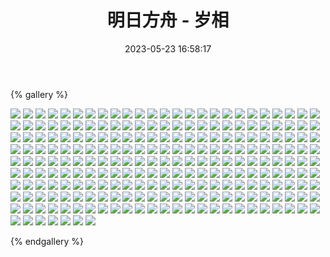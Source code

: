 ﻿---
title: 明日方舟 - 岁相
date: 2023-05-23 16:58:17
comments: false
---

{% gallery %}

![](https://fastly.jsdelivr.net/gh/1405720461/Arknights-img@main/Arknights2/1.webp)
![](https://fastly.jsdelivr.net/gh/1405720461/Arknights-img@main/Arknights2/2.webp)
![](https://fastly.jsdelivr.net/gh/1405720461/Arknights-img@main/Arknights2/3.webp)
![](https://fastly.jsdelivr.net/gh/1405720461/Arknights-img@main/Arknights2/4.webp)
![](https://fastly.jsdelivr.net/gh/1405720461/Arknights-img@main/Arknights2/5.webp)
![](https://fastly.jsdelivr.net/gh/1405720461/Arknights-img@main/Arknights2/6.webp)
![](https://fastly.jsdelivr.net/gh/1405720461/Arknights-img@main/Arknights2/7.webp)
![](https://fastly.jsdelivr.net/gh/1405720461/Arknights-img@main/Arknights2/8.webp)
![](https://fastly.jsdelivr.net/gh/1405720461/Arknights-img@main/Arknights2/9.webp)
![](https://fastly.jsdelivr.net/gh/1405720461/Arknights-img@main/Arknights2/10.webp)
![](https://fastly.jsdelivr.net/gh/1405720461/Arknights-img@main/Arknights2/11.webp)
![](https://fastly.jsdelivr.net/gh/1405720461/Arknights-img@main/Arknights2/12.webp)
![](https://fastly.jsdelivr.net/gh/1405720461/Arknights-img@main/Arknights2/13.webp)
![](https://fastly.jsdelivr.net/gh/1405720461/Arknights-img@main/Arknights2/14.webp)
![](https://fastly.jsdelivr.net/gh/1405720461/Arknights-img@main/Arknights2/15.webp)
![](https://fastly.jsdelivr.net/gh/1405720461/Arknights-img@main/Arknights2/16.webp)
![](https://fastly.jsdelivr.net/gh/1405720461/Arknights-img@main/Arknights2/17.webp)
![](https://fastly.jsdelivr.net/gh/1405720461/Arknights-img@main/Arknights2/18.webp)
![](https://fastly.jsdelivr.net/gh/1405720461/Arknights-img@main/Arknights2/19.webp)
![](https://fastly.jsdelivr.net/gh/1405720461/Arknights-img@main/Arknights2/20.webp)
![](https://fastly.jsdelivr.net/gh/1405720461/Arknights-img@main/Arknights2/21.webp)
![](https://fastly.jsdelivr.net/gh/1405720461/Arknights-img@main/Arknights2/22.webp)
![](https://fastly.jsdelivr.net/gh/1405720461/Arknights-img@main/Arknights2/23.webp)
![](https://fastly.jsdelivr.net/gh/1405720461/Arknights-img@main/Arknights2/24.webp)
![](https://fastly.jsdelivr.net/gh/1405720461/Arknights-img@main/Arknights2/25.webp)
![](https://fastly.jsdelivr.net/gh/1405720461/Arknights-img@main/Arknights2/26.webp)
![](https://fastly.jsdelivr.net/gh/1405720461/Arknights-img@main/Arknights2/27.webp)
![](https://fastly.jsdelivr.net/gh/1405720461/Arknights-img@main/Arknights2/28.webp)
![](https://fastly.jsdelivr.net/gh/1405720461/Arknights-img@main/Arknights2/29.webp)
![](https://fastly.jsdelivr.net/gh/1405720461/Arknights-img@main/Arknights2/30.webp)
![](https://fastly.jsdelivr.net/gh/1405720461/Arknights-img@main/Arknights2/31.webp)
![](https://fastly.jsdelivr.net/gh/1405720461/Arknights-img@main/Arknights2/32.webp)
![](https://fastly.jsdelivr.net/gh/1405720461/Arknights-img@main/Arknights2/33.webp)
![](https://fastly.jsdelivr.net/gh/1405720461/Arknights-img@main/Arknights2/34.webp)
![](https://fastly.jsdelivr.net/gh/1405720461/Arknights-img@main/Arknights2/35.webp)
![](https://fastly.jsdelivr.net/gh/1405720461/Arknights-img@main/Arknights2/36.webp)
![](https://fastly.jsdelivr.net/gh/1405720461/Arknights-img@main/Arknights2/37.webp)
![](https://fastly.jsdelivr.net/gh/1405720461/Arknights-img@main/Arknights2/38.webp)
![](https://fastly.jsdelivr.net/gh/1405720461/Arknights-img@main/Arknights2/39.webp)
![](https://fastly.jsdelivr.net/gh/1405720461/Arknights-img@main/Arknights2/40.webp)
![](https://fastly.jsdelivr.net/gh/1405720461/Arknights-img@main/Arknights2/41.webp)
![](https://fastly.jsdelivr.net/gh/1405720461/Arknights-img@main/Arknights2/42.webp)
![](https://fastly.jsdelivr.net/gh/1405720461/Arknights-img@main/Arknights2/43.webp)
![](https://fastly.jsdelivr.net/gh/1405720461/Arknights-img@main/Arknights2/44.webp)
![](https://fastly.jsdelivr.net/gh/1405720461/Arknights-img@main/Arknights2/45.webp)
![](https://fastly.jsdelivr.net/gh/1405720461/Arknights-img@main/Arknights2/46.webp)
![](https://fastly.jsdelivr.net/gh/1405720461/Arknights-img@main/Arknights2/47.webp)
![](https://fastly.jsdelivr.net/gh/1405720461/Arknights-img@main/Arknights2/48.webp)
![](https://fastly.jsdelivr.net/gh/1405720461/Arknights-img@main/Arknights2/49.webp)
![](https://fastly.jsdelivr.net/gh/1405720461/Arknights-img@main/Arknights2/50.webp)
![](https://fastly.jsdelivr.net/gh/1405720461/Arknights-img@main/Arknights2/51.webp)
![](https://fastly.jsdelivr.net/gh/1405720461/Arknights-img@main/Arknights2/52.webp)
![](https://fastly.jsdelivr.net/gh/1405720461/Arknights-img@main/Arknights2/53.webp)
![](https://fastly.jsdelivr.net/gh/1405720461/Arknights-img@main/Arknights2/54.webp)
![](https://fastly.jsdelivr.net/gh/1405720461/Arknights-img@main/Arknights2/55.webp)
![](https://fastly.jsdelivr.net/gh/1405720461/Arknights-img@main/Arknights2/56.webp)
![](https://fastly.jsdelivr.net/gh/1405720461/Arknights-img@main/Arknights2/57.webp)
![](https://fastly.jsdelivr.net/gh/1405720461/Arknights-img@main/Arknights2/58.webp)
![](https://fastly.jsdelivr.net/gh/1405720461/Arknights-img@main/Arknights2/59.webp)
![](https://fastly.jsdelivr.net/gh/1405720461/Arknights-img@main/Arknights2/60.webp)
![](https://fastly.jsdelivr.net/gh/1405720461/Arknights-img@main/Arknights2/61.webp)
![](https://fastly.jsdelivr.net/gh/1405720461/Arknights-img@main/Arknights2/62.webp)
![](https://fastly.jsdelivr.net/gh/1405720461/Arknights-img@main/Arknights2/63.webp)
![](https://fastly.jsdelivr.net/gh/1405720461/Arknights-img@main/Arknights2/64.webp)
![](https://fastly.jsdelivr.net/gh/1405720461/Arknights-img@main/Arknights2/65.webp)
![](https://fastly.jsdelivr.net/gh/1405720461/Arknights-img@main/Arknights2/66.webp)
![](https://fastly.jsdelivr.net/gh/1405720461/Arknights-img@main/Arknights2/67.webp)
![](https://fastly.jsdelivr.net/gh/1405720461/Arknights-img@main/Arknights2/68.webp)
![](https://fastly.jsdelivr.net/gh/1405720461/Arknights-img@main/Arknights2/69.webp)
![](https://fastly.jsdelivr.net/gh/1405720461/Arknights-img@main/Arknights2/70.webp)
![](https://fastly.jsdelivr.net/gh/1405720461/Arknights-img@main/Arknights2/71.webp)
![](https://fastly.jsdelivr.net/gh/1405720461/Arknights-img@main/Arknights2/72.webp)
![](https://fastly.jsdelivr.net/gh/1405720461/Arknights-img@main/Arknights2/73.webp)
![](https://fastly.jsdelivr.net/gh/1405720461/Arknights-img@main/Arknights2/74.webp)
![](https://fastly.jsdelivr.net/gh/1405720461/Arknights-img@main/Arknights2/75.webp)
![](https://fastly.jsdelivr.net/gh/1405720461/Arknights-img@main/Arknights2/76.webp)
![](https://fastly.jsdelivr.net/gh/1405720461/Arknights-img@main/Arknights2/77.webp)
![](https://fastly.jsdelivr.net/gh/1405720461/Arknights-img@main/Arknights2/78.webp)
![](https://fastly.jsdelivr.net/gh/1405720461/Arknights-img@main/Arknights2/79.webp)
![](https://fastly.jsdelivr.net/gh/1405720461/Arknights-img@main/Arknights2/80.webp)
![](https://fastly.jsdelivr.net/gh/1405720461/Arknights-img@main/Arknights2/81.webp)
![](https://fastly.jsdelivr.net/gh/1405720461/Arknights-img@main/Arknights2/82.webp)
![](https://fastly.jsdelivr.net/gh/1405720461/Arknights-img@main/Arknights2/83.webp)
![](https://fastly.jsdelivr.net/gh/1405720461/Arknights-img@main/Arknights2/84.webp)
![](https://fastly.jsdelivr.net/gh/1405720461/Arknights-img@main/Arknights2/85.webp)
![](https://fastly.jsdelivr.net/gh/1405720461/Arknights-img@main/Arknights2/86.webp)
![](https://fastly.jsdelivr.net/gh/1405720461/Arknights-img@main/Arknights2/87.webp)
![](https://fastly.jsdelivr.net/gh/1405720461/Arknights-img@main/Arknights2/88.webp)
![](https://fastly.jsdelivr.net/gh/1405720461/Arknights-img@main/Arknights2/89.webp)
![](https://fastly.jsdelivr.net/gh/1405720461/Arknights-img@main/Arknights2/90.webp)
![](https://fastly.jsdelivr.net/gh/1405720461/Arknights-img@main/Arknights2/91.webp)
![](https://fastly.jsdelivr.net/gh/1405720461/Arknights-img@main/Arknights2/92.webp)
![](https://fastly.jsdelivr.net/gh/1405720461/Arknights-img@main/Arknights2/93.webp)
![](https://fastly.jsdelivr.net/gh/1405720461/Arknights-img@main/Arknights2/94.webp)
![](https://fastly.jsdelivr.net/gh/1405720461/Arknights-img@main/Arknights2/95.webp)
![](https://fastly.jsdelivr.net/gh/1405720461/Arknights-img@main/Arknights2/96.webp)
![](https://fastly.jsdelivr.net/gh/1405720461/Arknights-img@main/Arknights2/97.webp)
![](https://fastly.jsdelivr.net/gh/1405720461/Arknights-img@main/Arknights2/98.webp)
![](https://fastly.jsdelivr.net/gh/1405720461/Arknights-img@main/Arknights2/99.webp)
![](https://fastly.jsdelivr.net/gh/1405720461/Arknights-img@main/Arknights2/100.webp)
![](https://fastly.jsdelivr.net/gh/1405720461/Arknights-img@main/Arknights2/101.webp)
![](https://fastly.jsdelivr.net/gh/1405720461/Arknights-img@main/Arknights2/102.webp)
![](https://fastly.jsdelivr.net/gh/1405720461/Arknights-img@main/Arknights2/103.webp)
![](https://fastly.jsdelivr.net/gh/1405720461/Arknights-img@main/Arknights2/104.webp)
![](https://fastly.jsdelivr.net/gh/1405720461/Arknights-img@main/Arknights2/105.webp)
![](https://fastly.jsdelivr.net/gh/1405720461/Arknights-img@main/Arknights2/106.webp)
![](https://fastly.jsdelivr.net/gh/1405720461/Arknights-img@main/Arknights2/107.webp)
![](https://fastly.jsdelivr.net/gh/1405720461/Arknights-img@main/Arknights2/108.webp)
![](https://fastly.jsdelivr.net/gh/1405720461/Arknights-img@main/Arknights2/109.webp)
![](https://fastly.jsdelivr.net/gh/1405720461/Arknights-img@main/Arknights2/110.webp)
![](https://fastly.jsdelivr.net/gh/1405720461/Arknights-img@main/Arknights2/111.webp)
![](https://fastly.jsdelivr.net/gh/1405720461/Arknights-img@main/Arknights2/112.webp)
![](https://fastly.jsdelivr.net/gh/1405720461/Arknights-img@main/Arknights2/113.webp)
![](https://fastly.jsdelivr.net/gh/1405720461/Arknights-img@main/Arknights2/114.webp)
![](https://fastly.jsdelivr.net/gh/1405720461/Arknights-img@main/Arknights2/115.webp)
![](https://fastly.jsdelivr.net/gh/1405720461/Arknights-img@main/Arknights2/116.webp)
![](https://fastly.jsdelivr.net/gh/1405720461/Arknights-img@main/Arknights2/117.webp)
![](https://fastly.jsdelivr.net/gh/1405720461/Arknights-img@main/Arknights2/118.webp)
![](https://fastly.jsdelivr.net/gh/1405720461/Arknights-img@main/Arknights2/119.webp)
![](https://fastly.jsdelivr.net/gh/1405720461/Arknights-img@main/Arknights2/120.webp)
![](https://fastly.jsdelivr.net/gh/1405720461/Arknights-img@main/Arknights2/121.webp)
![](https://fastly.jsdelivr.net/gh/1405720461/Arknights-img@main/Arknights2/122.webp)
![](https://fastly.jsdelivr.net/gh/1405720461/Arknights-img@main/Arknights2/123.webp)
![](https://fastly.jsdelivr.net/gh/1405720461/Arknights-img@main/Arknights2/124.webp)
![](https://fastly.jsdelivr.net/gh/1405720461/Arknights-img@main/Arknights2/125.webp)
![](https://fastly.jsdelivr.net/gh/1405720461/Arknights-img@main/Arknights2/126.webp)
![](https://fastly.jsdelivr.net/gh/1405720461/Arknights-img@main/Arknights2/127.webp)
![](https://fastly.jsdelivr.net/gh/1405720461/Arknights-img@main/Arknights2/128.webp)
![](https://fastly.jsdelivr.net/gh/1405720461/Arknights-img@main/Arknights2/129.webp)
![](https://fastly.jsdelivr.net/gh/1405720461/Arknights-img@main/Arknights2/130.webp)
![](https://fastly.jsdelivr.net/gh/1405720461/Arknights-img@main/Arknights2/131.webp)
![](https://fastly.jsdelivr.net/gh/1405720461/Arknights-img@main/Arknights2/132.webp)
![](https://fastly.jsdelivr.net/gh/1405720461/Arknights-img@main/Arknights2/133.webp)
![](https://fastly.jsdelivr.net/gh/1405720461/Arknights-img@main/Arknights2/134.webp)
![](https://fastly.jsdelivr.net/gh/1405720461/Arknights-img@main/Arknights2/135.webp)
![](https://fastly.jsdelivr.net/gh/1405720461/Arknights-img@main/Arknights2/136.webp)
![](https://fastly.jsdelivr.net/gh/1405720461/Arknights-img@main/Arknights2/137.webp)
![](https://fastly.jsdelivr.net/gh/1405720461/Arknights-img@main/Arknights2/138.webp)
![](https://fastly.jsdelivr.net/gh/1405720461/Arknights-img@main/Arknights2/139.webp)
![](https://fastly.jsdelivr.net/gh/1405720461/Arknights-img@main/Arknights2/140.webp)
![](https://fastly.jsdelivr.net/gh/1405720461/Arknights-img@main/Arknights2/141.webp)
![](https://fastly.jsdelivr.net/gh/1405720461/Arknights-img@main/Arknights2/142.webp)
![](https://fastly.jsdelivr.net/gh/1405720461/Arknights-img@main/Arknights2/143.webp)
![](https://fastly.jsdelivr.net/gh/1405720461/Arknights-img@main/Arknights2/144.webp)
![](https://fastly.jsdelivr.net/gh/1405720461/Arknights-img@main/Arknights2/145.webp)
![](https://fastly.jsdelivr.net/gh/1405720461/Arknights-img@main/Arknights2/146.webp)
![](https://fastly.jsdelivr.net/gh/1405720461/Arknights-img@main/Arknights2/147.webp)
![](https://fastly.jsdelivr.net/gh/1405720461/Arknights-img@main/Arknights2/148.webp)
![](https://fastly.jsdelivr.net/gh/1405720461/Arknights-img@main/Arknights2/149.webp)
![](https://fastly.jsdelivr.net/gh/1405720461/Arknights-img@main/Arknights2/150.webp)
![](https://fastly.jsdelivr.net/gh/1405720461/Arknights-img@main/Arknights2/151.webp)
![](https://fastly.jsdelivr.net/gh/1405720461/Arknights-img@main/Arknights2/152.webp)
![](https://fastly.jsdelivr.net/gh/1405720461/Arknights-img@main/Arknights2/153.webp)
![](https://fastly.jsdelivr.net/gh/1405720461/Arknights-img@main/Arknights2/154.webp)
![](https://fastly.jsdelivr.net/gh/1405720461/Arknights-img@main/Arknights2/155.webp)
![](https://fastly.jsdelivr.net/gh/1405720461/Arknights-img@main/Arknights2/156.webp)
![](https://fastly.jsdelivr.net/gh/1405720461/Arknights-img@main/Arknights2/157.webp)
![](https://fastly.jsdelivr.net/gh/1405720461/Arknights-img@main/Arknights2/158.webp)
![](https://fastly.jsdelivr.net/gh/1405720461/Arknights-img@main/Arknights2/159.webp)
![](https://fastly.jsdelivr.net/gh/1405720461/Arknights-img@main/Arknights2/160.webp)
![](https://fastly.jsdelivr.net/gh/1405720461/Arknights-img@main/Arknights2/161.webp)
![](https://fastly.jsdelivr.net/gh/1405720461/Arknights-img@main/Arknights2/162.webp)
![](https://fastly.jsdelivr.net/gh/1405720461/Arknights-img@main/Arknights2/163.webp)
![](https://fastly.jsdelivr.net/gh/1405720461/Arknights-img@main/Arknights2/164.webp)
![](https://fastly.jsdelivr.net/gh/1405720461/Arknights-img@main/Arknights2/165.webp)
![](https://fastly.jsdelivr.net/gh/1405720461/Arknights-img@main/Arknights2/166.webp)
![](https://fastly.jsdelivr.net/gh/1405720461/Arknights-img@main/Arknights2/167.webp)
![](https://fastly.jsdelivr.net/gh/1405720461/Arknights-img@main/Arknights2/168.webp)
![](https://fastly.jsdelivr.net/gh/1405720461/Arknights-img@main/Arknights2/169.webp)
![](https://fastly.jsdelivr.net/gh/1405720461/Arknights-img@main/Arknights2/170.webp)
![](https://fastly.jsdelivr.net/gh/1405720461/Arknights-img@main/Arknights2/171.webp)
![](https://fastly.jsdelivr.net/gh/1405720461/Arknights-img@main/Arknights2/172.webp)
![](https://fastly.jsdelivr.net/gh/1405720461/Arknights-img@main/Arknights2/173.webp)
![](https://fastly.jsdelivr.net/gh/1405720461/Arknights-img@main/Arknights2/174.webp)
![](https://fastly.jsdelivr.net/gh/1405720461/Arknights-img@main/Arknights2/175.webp)
![](https://fastly.jsdelivr.net/gh/1405720461/Arknights-img@main/Arknights2/176.webp)
![](https://fastly.jsdelivr.net/gh/1405720461/Arknights-img@main/Arknights2/177.webp)
![](https://fastly.jsdelivr.net/gh/1405720461/Arknights-img@main/Arknights2/178.webp)
![](https://fastly.jsdelivr.net/gh/1405720461/Arknights-img@main/Arknights2/179.webp)
![](https://fastly.jsdelivr.net/gh/1405720461/Arknights-img@main/Arknights2/180.webp)
![](https://fastly.jsdelivr.net/gh/1405720461/Arknights-img@main/Arknights2/181.webp)
![](https://fastly.jsdelivr.net/gh/1405720461/Arknights-img@main/Arknights2/182.webp)
![](https://fastly.jsdelivr.net/gh/1405720461/Arknights-img@main/Arknights2/183.webp)
![](https://fastly.jsdelivr.net/gh/1405720461/Arknights-img@main/Arknights2/184.webp)
![](https://fastly.jsdelivr.net/gh/1405720461/Arknights-img@main/Arknights2/185.webp)
![](https://fastly.jsdelivr.net/gh/1405720461/Arknights-img@main/Arknights2/186.webp)
![](https://fastly.jsdelivr.net/gh/1405720461/Arknights-img@main/Arknights2/187.webp)
![](https://fastly.jsdelivr.net/gh/1405720461/Arknights-img@main/Arknights2/188.webp)
![](https://fastly.jsdelivr.net/gh/1405720461/Arknights-img@main/Arknights2/189.webp)
![](https://fastly.jsdelivr.net/gh/1405720461/Arknights-img@main/Arknights2/190.webp)
![](https://fastly.jsdelivr.net/gh/1405720461/Arknights-img@main/Arknights2/191.webp)
![](https://fastly.jsdelivr.net/gh/1405720461/Arknights-img@main/Arknights2/192.webp)
![](https://fastly.jsdelivr.net/gh/1405720461/Arknights-img@main/Arknights2/193.webp)
![](https://fastly.jsdelivr.net/gh/1405720461/Arknights-img@main/Arknights2/194.webp)
![](https://fastly.jsdelivr.net/gh/1405720461/Arknights-img@main/Arknights2/195.webp)
![](https://fastly.jsdelivr.net/gh/1405720461/Arknights-img@main/Arknights2/196.webp)
![](https://fastly.jsdelivr.net/gh/1405720461/Arknights-img@main/Arknights2/197.webp)
![](https://fastly.jsdelivr.net/gh/1405720461/Arknights-img@main/Arknights2/198.webp)
![](https://fastly.jsdelivr.net/gh/1405720461/Arknights-img@main/Arknights2/199.webp)
![](https://fastly.jsdelivr.net/gh/1405720461/Arknights-img@main/Arknights2/200.webp)
![](https://fastly.jsdelivr.net/gh/1405720461/Arknights-img@main/Arknights2/201.webp)
![](https://fastly.jsdelivr.net/gh/1405720461/Arknights-img@main/Arknights2/202.webp)
![](https://fastly.jsdelivr.net/gh/1405720461/Arknights-img@main/Arknights2/203.webp)
![](https://fastly.jsdelivr.net/gh/1405720461/Arknights-img@main/Arknights2/204.webp)
![](https://fastly.jsdelivr.net/gh/1405720461/Arknights-img@main/Arknights2/205.webp)
![](https://fastly.jsdelivr.net/gh/1405720461/Arknights-img@main/Arknights2/206.webp)
![](https://fastly.jsdelivr.net/gh/1405720461/Arknights-img@main/Arknights2/207.webp)
![](https://fastly.jsdelivr.net/gh/1405720461/Arknights-img@main/Arknights2/208.webp)
![](https://fastly.jsdelivr.net/gh/1405720461/Arknights-img@main/Arknights2/209.webp)
![](https://fastly.jsdelivr.net/gh/1405720461/Arknights-img@main/Arknights2/210.webp)
![](https://fastly.jsdelivr.net/gh/1405720461/Arknights-img@main/Arknights2/211.webp)
![](https://fastly.jsdelivr.net/gh/1405720461/Arknights-img@main/Arknights2/212.webp)
![](https://fastly.jsdelivr.net/gh/1405720461/Arknights-img@main/Arknights2/213.webp)
![](https://fastly.jsdelivr.net/gh/1405720461/Arknights-img@main/Arknights2/214.webp)
![](https://fastly.jsdelivr.net/gh/1405720461/Arknights-img@main/Arknights2/215.webp)
![](https://fastly.jsdelivr.net/gh/1405720461/Arknights-img@main/Arknights2/216.webp)
![](https://fastly.jsdelivr.net/gh/1405720461/Arknights-img@main/Arknights2/217.jpg)
![](https://fastly.jsdelivr.net/gh/1405720461/Arknights-img@main/Arknights2/218.webp)
![](https://fastly.jsdelivr.net/gh/1405720461/Arknights-img@main/Arknights2/219.webp)
![](https://fastly.jsdelivr.net/gh/1405720461/Arknights-img@main/Arknights2/220.webp)
![](https://fastly.jsdelivr.net/gh/1405720461/Arknights-img@main/Arknights2/221.webp)
![](https://fastly.jsdelivr.net/gh/1405720461/Arknights-img@main/Arknights2/222.webp)
![](https://fastly.jsdelivr.net/gh/1405720461/Arknights-img@main/Arknights2/223.webp)
![](https://fastly.jsdelivr.net/gh/1405720461/Arknights-img@main/Arknights2/224.webp)
![](https://fastly.jsdelivr.net/gh/1405720461/Arknights-img@main/Arknights2/225.webp)
![](https://fastly.jsdelivr.net/gh/1405720461/Arknights-img@main/Arknights2/226.webp)
![](https://fastly.jsdelivr.net/gh/1405720461/Arknights-img@main/Arknights2/227.webp)
![](https://fastly.jsdelivr.net/gh/1405720461/Arknights-img@main/Arknights2/228.webp)
![](https://fastly.jsdelivr.net/gh/1405720461/Arknights-img@main/Arknights2/229.webp)
![](https://fastly.jsdelivr.net/gh/1405720461/Arknights-img@main/Arknights2/230.webp)
![](https://fastly.jsdelivr.net/gh/1405720461/Arknights-img@main/Arknights2/231.webp)
![](https://fastly.jsdelivr.net/gh/1405720461/Arknights-img@main/Arknights2/232.webp)

{% endgallery %}
